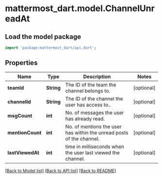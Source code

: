 # mattermost_dart.model.ChannelUnreadAt

## Load the model package
```dart
import 'package:mattermost_dart/api.dart';
```

## Properties
Name | Type | Description | Notes
------------ | ------------- | ------------- | -------------
**teamId** | **String** | The ID of the team the channel belongs to. | [optional] 
**channelId** | **String** | The ID of the channel the user has access to.. | [optional] 
**msgCount** | **int** | No. of messages the user has already read. | [optional] 
**mentionCount** | **int** | No. of mentions the user has within the unread posts of the channel. | [optional] 
**lastViewedAt** | **int** | time in milliseconds when the user last viewed the channel. | [optional] 

[[Back to Model list]](../README.md#documentation-for-models) [[Back to API list]](../README.md#documentation-for-api-endpoints) [[Back to README]](../README.md)


